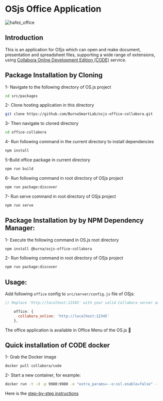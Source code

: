 # OSjs Office Application

![hafez_office](https://user-images.githubusercontent.com/70196035/124575730-e418f680-de60-11eb-9cef-77ee5e274a03.png)

## Introduction

This is an application for OSjs which can open and make document, presentation and spreadsheet files, supporting a wide range of extensions, using [Collabora Online Development Edition (CODE)](https://www.collaboraoffice.com/code/) service. <br/>

## Package Installation by Cloning

1- Navigate to the following directory of OS.js project

```bash
cd src/packages
```

2- Clone hosting application in this directory

```bash
git clone https://github.com/BurnaSmartLab/osjs-office-collabora.git
```

3- Then navigate to cloned directory

```bash
cd office-collabora
```

4- Run following command in the current directory to install dependencies

```bash
npm install
```

5-Build office package in current directory

```bash
npm run build
```

6- Run following command in root directory of OSjs project

```bash
npm run package:discover
```

7- Run serve command in root directory of OSjs project

```bash
npm run serve

```

## Package Installation by by NPM Dependency Manager:

1- Execute the following command in OS.js root directory

```bash
npm install @burna/osjs-office-collabora
```

2- Run following command in root directory of OSjs project

```bash
npm run package:discover
```

## Usage:

Add following `office` config to `src/server/config.js` file of OSjs:

```js
// Replace 'http://localhost:12345' with your valid Collabora server address

    office: {
      collabora_online: 'http://localhost:12345'
    },
```

The office application is available in Office Menu of the OS.js :tada:

## Quick installation of CODE docker

1- Grab the Docker image

```bash
docker pull collabora/code
```

2- Start a new container, for example:

```bash
docker run -t -d -p 9980:9980 -e "extra_params=--o:ssl.enable=false" --privileged  --volume "/usr/share/fonts/truetype/:/opt/collaboraoffice6.4/share/fonts/truetype/local/:ro" -e "username=admin" -e "password=admin" --name collabora --cap-add MKNOD collabora/code
```

Here is the [step-by-step instructions](https://sdk.collaboraonline.com/docs/installation/CODE_Docker_image.html)
